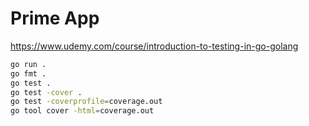 # Prime App

https://www.udemy.com/course/introduction-to-testing-in-go-golang

```sh
go run .
go fmt .
go test .
go test -cover .
go test -coverprofile=coverage.out
go tool cover -html=coverage.out
```
